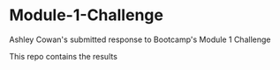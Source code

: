 # Module-1-Challenge
Ashley Cowan's submitted response to Bootcamp's Module 1 Challenge

This repo contains the results 
